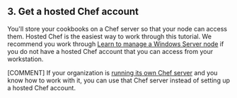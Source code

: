 ## 3. Get a hosted Chef account

You'll store your cookbooks on a Chef server so that your node can access them. Hosted Chef is the easiest way to work through this tutorial. We recommend you work through [Learn to manage a Windows Server node](/manage-a-node/windows/) if you do not have a hosted Chef account that you can access from your workstation.

[COMMENT] If your organization is [running its own Chef server](https://downloads.chef.io/chef-server/) and you know how to work with it, you can use that Chef server instead of setting up a hosted Chef account.  
